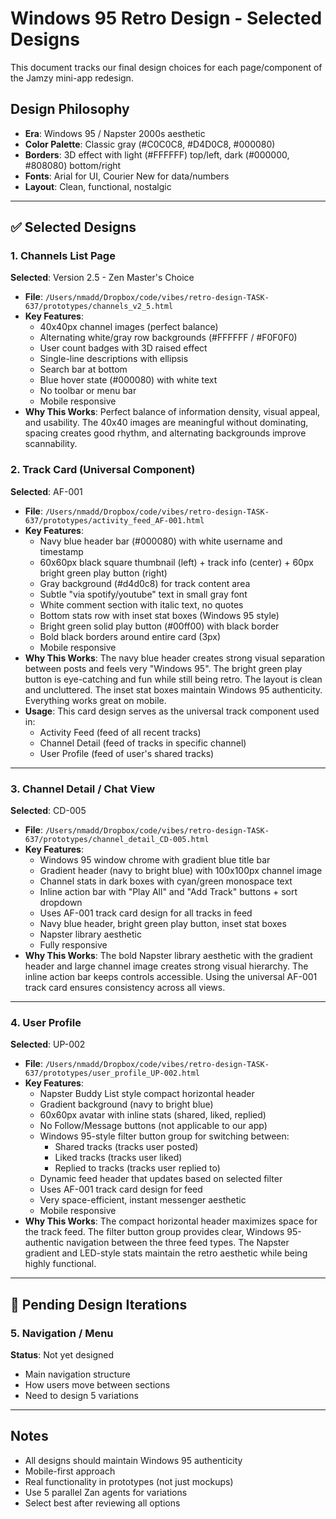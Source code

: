 # Windows 95 Retro Design - Selected Designs

This document tracks our final design choices for each page/component of the Jamzy mini-app redesign.

## Design Philosophy
- **Era**: Windows 95 / Napster 2000s aesthetic
- **Color Palette**: Classic gray (#C0C0C8, #D4D0C8, #000080)
- **Borders**: 3D effect with light (#FFFFFF) top/left, dark (#000000, #808080) bottom/right
- **Fonts**: Arial for UI, Courier New for data/numbers
- **Layout**: Clean, functional, nostalgic

---

## ✅ Selected Designs

### 1. Channels List Page
**Selected**: Version 2.5 - Zen Master's Choice
- **File**: `/Users/nmadd/Dropbox/code/vibes/retro-design-TASK-637/prototypes/channels_v2_5.html`
- **Key Features**:
  - 40x40px channel images (perfect balance)
  - Alternating white/gray row backgrounds (#FFFFFF / #F0F0F0)
  - User count badges with 3D raised effect
  - Single-line descriptions with ellipsis
  - Search bar at bottom
  - Blue hover state (#000080) with white text
  - No toolbar or menu bar
  - Mobile responsive
- **Why This Works**: Perfect balance of information density, visual appeal, and usability. The 40x40 images are meaningful without dominating, spacing creates good rhythm, and alternating backgrounds improve scannability.

### 2. Track Card (Universal Component)
**Selected**: AF-001
- **File**: `/Users/nmadd/Dropbox/code/vibes/retro-design-TASK-637/prototypes/activity_feed_AF-001.html`
- **Key Features**:
  - Navy blue header bar (#000080) with white username and timestamp
  - 60x60px black square thumbnail (left) + track info (center) + 60px bright green play button (right)
  - Gray background (#d4d0c8) for track content area
  - Subtle "via spotify/youtube" text in small gray font
  - White comment section with italic text, no quotes
  - Bottom stats row with inset stat boxes (Windows 95 style)
  - Bright green solid play button (#00ff00) with black border
  - Bold black borders around entire card (3px)
  - Mobile responsive
- **Why This Works**: The navy blue header creates strong visual separation between posts and feels very "Windows 95". The bright green play button is eye-catching and fun while still being retro. The layout is clean and uncluttered. The inset stat boxes maintain Windows 95 authenticity. Everything works great on mobile.
- **Usage**: This card design serves as the universal track component used in:
  - Activity Feed (feed of all recent tracks)
  - Channel Detail (feed of tracks in specific channel)
  - User Profile (feed of user's shared tracks)

---

### 3. Channel Detail / Chat View
**Selected**: CD-005
- **File**: `/Users/nmadd/Dropbox/code/vibes/retro-design-TASK-637/prototypes/channel_detail_CD-005.html`
- **Key Features**:
  - Windows 95 window chrome with gradient blue title bar
  - Gradient header (navy to bright blue) with 100x100px channel image
  - Channel stats in dark boxes with cyan/green monospace text
  - Inline action bar with "Play All" and "Add Track" buttons + sort dropdown
  - Uses AF-001 track card design for all tracks in feed
  - Navy blue header, bright green play button, inset stat boxes
  - Napster library aesthetic
  - Fully responsive
- **Why This Works**: The bold Napster library aesthetic with the gradient header and large channel image creates strong visual hierarchy. The inline action bar keeps controls accessible. Using the universal AF-001 track card ensures consistency across all views.

---

### 4. User Profile
**Selected**: UP-002
- **File**: `/Users/nmadd/Dropbox/code/vibes/retro-design-TASK-637/prototypes/user_profile_UP-002.html`
- **Key Features**:
  - Napster Buddy List style compact horizontal header
  - Gradient background (navy to bright blue)
  - 60x60px avatar with inline stats (shared, liked, replied)
  - No Follow/Message buttons (not applicable to our app)
  - Windows 95-style filter button group for switching between:
    - Shared tracks (tracks user posted)
    - Liked tracks (tracks user liked)
    - Replied to tracks (tracks user replied to)
  - Dynamic feed header that updates based on selected filter
  - Uses AF-001 track card design for feed
  - Very space-efficient, instant messenger aesthetic
  - Mobile responsive
- **Why This Works**: The compact horizontal header maximizes space for the track feed. The filter button group provides clear, Windows 95-authentic navigation between the three feed types. The Napster gradient and LED-style stats maintain the retro aesthetic while being highly functional.

---

## 🔄 Pending Design Iterations

### 5. Navigation / Menu
**Status**: Not yet designed
- Main navigation structure
- How users move between sections
- Need to design 5 variations

---

## Notes
- All designs should maintain Windows 95 authenticity
- Mobile-first approach
- Real functionality in prototypes (not just mockups)
- Use 5 parallel Zan agents for variations
- Select best after reviewing all options
